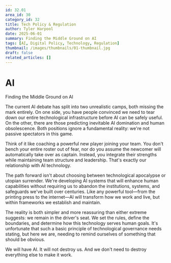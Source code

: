 ```yaml
---
id: 32.01
area_id: 30
category_id: 32
title: Tech Policy & Regulation
author: Tyler Harpool
date: 2025-06-01
summary: Finding the Middle Ground on AI
tags: [AI, Digital Policy, Technology, Regulation]
thumbnail: /images/thumbnails/01-thumbnail.jpg
draft: false
related_articles: []
---
```


# AI

Finding the Middle Ground on AI

The current AI debate has split into two unrealistic camps, both missing the mark entirely. On one side, you have people convinced we need to tear down our entire technological infrastructure before AI can be safely useful. On the other, there are those predicting inevitable AI domination and human obsolescence. Both positions ignore a fundamental reality: we're not passive spectators in this game.

Think of it like coaching a powerful new player joining your team. You don't bench your entire roster out of fear, nor do you assume the newcomer will automatically take over as captain. Instead, you integrate their strengths while maintaining team structure and leadership. That's exactly our relationship with AI technology.

The path forward isn't about choosing between technological apocalypse or utopian surrender. We're developing AI systems that will enhance human capabilities without requiring us to abandon the institutions, systems, and safeguards we've built over centuries. Like any powerful tool—from the printing press to the internet—AI will transform how we work and live, but within frameworks we establish and maintain.

The reality is both simpler and more reassuring than either extreme suggests: we remain in the driver's seat. We set the rules, define the boundaries, and determine how this technology serves human goals. It's unfortunate that such a basic principle of technological governance needs stating, but here we are, needing to remind ourselves of something that should be obvious.

We will have AI. It will not destroy us. And we don't need to destroy everything else to make it work.​​​​​​​​​​​​​​​​